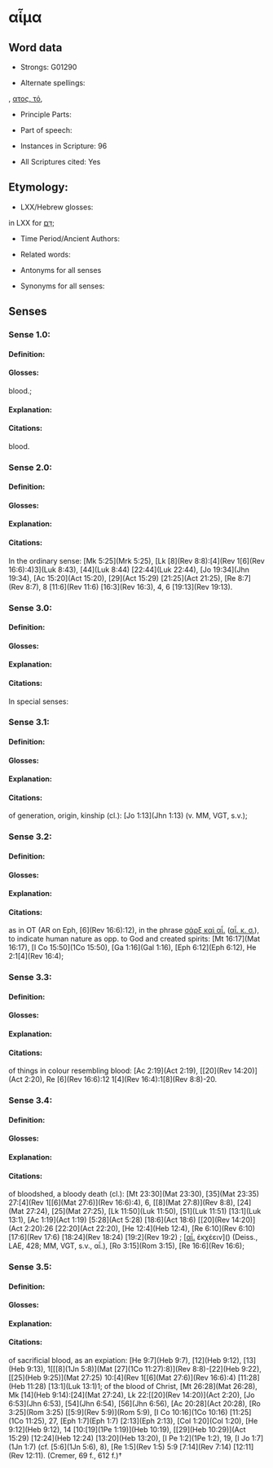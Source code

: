 # αἷμα

<!-- Status: S2=NeedsEdits -->
<!-- Lexica used for edits:   -->

## Word data

* Strongs: G01290

* Alternate spellings:

, [ατος, τό](), 

* Principle Parts: 


* Part of speech: 


* Instances in Scripture: 96

* All Scriptures cited: Yes

## Etymology: 


* LXX/Hebrew glosses: 

in LXX for [דָּם](//en-uhl/H1818);

* Time Period/Ancient Authors: 


* Related words: 

* Antonyms for all senses

* Synonyms for all senses: 


## Senses 


### Sense  1.0: 

#### Definition: 

#### Glosses: 

blood.; 

#### Explanation: 


#### Citations: 

blood.

### Sense  2.0: 

#### Definition: 


#### Glosses:



#### Explanation:



#### Citations: 

In the ordinary sense: [Mk 5:25](Mrk 5:25), [Lk [8](Rev 8:8):[4](Rev 1[6](Rev 16:6):4)3](Luk 8:43), [44](Luk 8:44) [22:44](Luk 22:44), [Jo 19:34](Jhn 19:34), [Ac 15:20](Act 15:20), [29](Act 15:29) [21:25](Act 21:25), [Re 8:7](Rev 8:7), 8 [11:6](Rev 11:6) [16:3](Rev 16:3), 4, 6 [19:13](Rev 19:13). 

### Sense  3.0: 

#### Definition: 


#### Glosses:



#### Explanation:



#### Citations: 

In special senses:

### Sense  3.1: 

#### Definition: 


#### Glosses:



#### Explanation:



#### Citations: 

of generation, origin, kinship (cl.): [Jo 1:13](Jhn 1:13) (v. MM, VGT, s.v.); 

### Sense  3.2: 

#### Definition: 


#### Glosses:



#### Explanation:



#### Citations: 

as in OT (AR on Eph, [6](Rev 16:6):12), in the phrase [σάρξ καὶ αἷ.]() ([αἷ. κ. σ.]()), to indicate human nature as opp. to God and created spirits: [Mt 16:17](Mat 16:17), [I Co 15:50](1Co 15:50), [Ga 1:16](Gal 1:16), [Eph 6:12](Eph 6:12), He 2:1[4](Rev 16:4); 

### Sense  3.3: 

#### Definition: 


#### Glosses:



#### Explanation:



#### Citations: 

of things in colour resembling blood: [Ac 2:19](Act 2:19), [[20](Rev 14:20)](Act 2:20), Re [6](Rev 16:6):12 1[4](Rev 16:4):1[8](Rev 8:8)-20. 

### Sense  3.4: 

#### Definition: 


#### Glosses:



#### Explanation:



#### Citations: 

of bloodshed, a bloody death (cl.): [Mt 23:30](Mat 23:30), [35](Mat 23:35) 27:[4](Rev 1[[6](Mat 27:6)](Rev 16:6):4), 6, [[8](Mat 27:8)](Rev 8:8), [24](Mat 27:24), [25](Mat 27:25), [Lk 11:50](Luk 11:50), [51](Luk 11:51) [13:1](Luk 13:1), [Ac 1:19](Act 1:19) [5:28](Act 5:28) [18:6](Act 18:6) [[20](Rev 14:20)](Act 2:20):26 [22:20](Act 22:20), [He 12:4](Heb 12:4), [Re 6:10](Rev 6:10) [17:6](Rev 17:6) [18:24](Rev 18:24) [19:2](Rev 19:2) ; [[αἷ.]() ἐκχέειν]() (Deiss., LAE, 428; MM, VGT, s.v., αἷ.), [Ro 3:15](Rom 3:15), [Re 16:6](Rev 16:6); 

### Sense  3.5: 

#### Definition: 


#### Glosses:



#### Explanation:



#### Citations: 

of sacrificial blood, as an expiation: [He 9:7](Heb 9:7), [12](Heb 9:12), [13](Heb 9:13), 1[[[8](1Jn 5:8)](Mat [27](1Co 11:27):8)](Rev 8:8)-[22](Heb 9:22), [[25](Heb 9:25)](Mat 27:25) 10:[4](Rev 1[[6](Mat 27:6)](Rev 16:6):4) [11:28](Heb 11:28) [13:1](Luk 13:1)1; of the blood of Christ, [Mt 26:28](Mat 26:28), Mk [14](Heb 9:14):[24](Mat 27:24), Lk 22:[[20](Rev 14:20)](Act 2:20), [Jo 6:53](Jhn 6:53), [54](Jhn 6:54), [56](Jhn 6:56), [Ac 20:28](Act 20:28), [Ro 3:25](Rom 3:25) [[5:9](Rev 5:9)](Rom 5:9), [I Co 10:16](1Co 10:16) [11:25](1Co 11:25), 27, [Eph 1:7](Eph 1:7) [2:13](Eph 2:13), [Col 1:20](Col 1:20), [He 9:12](Heb 9:12), 14 [10:[19](1Pe 1:19)](Heb 10:19), [[29](Heb 10:29)](Act 15:29) [12:24](Heb 12:24) [13:20](Heb 13:20), [I Pe 1:2](1Pe 1:2), 19, [I Jo 1:7](1Jn 1:7) (cf. [5:6](1Jn 5:6), 8), [Re 1:5](Rev 1:5) 5:9 [7:14](Rev 7:14) [12:11](Rev 12:11). (Cremer, 69 f., 612 f.)† 
